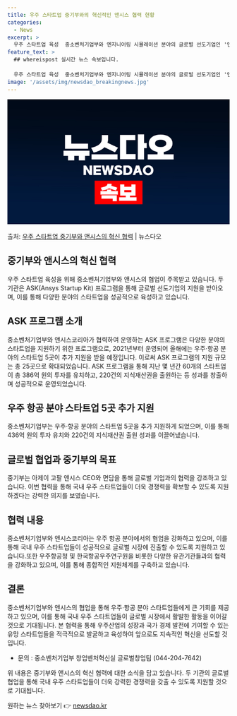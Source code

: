 ```yaml
---
title: 우주 스타트업 중기부와의 혁신적인 앤시스 협력 현황
categories:
  - News
excerpt: >
  우주 스타트업 육성  중소벤처기업부와 엔지니어링 시뮬레이션 분야의 글로벌 선도기업인 '앤시스'(Ansys)가…
feature_text: >
  ## whereispost 실시간 뉴스 속보입니다.

  우주 스타트업 육성  중소벤처기업부와 엔지니어링 시뮬레이션 분야의 글로벌 선도기업인 '앤시스'(Ansys)가…
image: '/assets/img/newsdao_breakingnews.jpg'
---
```


![뉴스다오 속보](/assets/img/newsdao_breakingnews.jpg)

<p>출처: <a href="https://newsdao.kr/4359" rel="dofollow">우주 스타트업 중기부와 앤시스의 혁신 협력</a> | 뉴스다오</p>

## 중기부와 앤시스의 혁신 협력

우주 스타트업 육성을 위해 중소벤처기업부와 앤시스의 협업이 주목받고 있습니다. 두 기관은 ASK(Ansys Startup Kit) 프로그램을 통해 글로벌 선도기업의 지원을 받아오며, 이를 통해 다양한 분야의 스타트업을 성공적으로 육성하고 있습니다.

## ASK 프로그램 소개
중소벤처기업부와 앤시스코리아가 협력하여 운영하는 ASK 프로그램은 다양한 분야의 스타트업을 지원하기 위한 프로그램으로, 2021년부터 운영되어 올해에는 우주·항공 분야의 스타트업 5곳이 추가 지원을 받을 예정입니다. 이로써 ASK 프로그램의 지원 규모는 총 25곳으로 확대되었습니다. ASK 프로그램을 통해 지난 몇 년간 60개의 스타트업이 총 386억 원의 투자를 유치하고, 220건의 지식재산권을 출원하는 등 성과를 창출하며 성공적으로 운영되었습니다.

## 우주 항공 분야 스타트업 5곳 추가 지원
중소벤처기업부는 우주·항공 분야의 스타트업 5곳을 추가 지원하게 되었으며, 이를 통해 436억 원의 투자 유치와 220건의 지식재산권 출원 성과를 이끌어냈습니다.

## 글로벌 협업과 중기부의 목표
중기부는 아제이 고팔 앤시스 CEO와 면담을 통해 글로벌 기업과의 협력을 강조하고 있습니다. 이번 협력을 통해 국내 우주 스타트업들이 더욱 경쟁력을 확보할 수 있도록 지원하겠다는 강력한 의지를 보였습니다.

## 협력 내용
중소벤처기업부와 앤시스코리아는 우주 항공 분야에서의 협업을 강화하고 있으며, 이를 통해 국내 우주 스타트업들이 성공적으로 글로벌 시장에 진출할 수 있도록 지원하고 있습니다.또한 우주항공청 및 한국항공우주연구원을 비롯한 다양한 유관기관들과의 협력을 강화하고 있으며, 이를 통해 종합적인 지원체계를 구축하고 있습니다.

## 결론
중소벤처기업부와 앤시스의 협업을 통해 우주·항공 분야 스타트업들에게 큰 기회를 제공하고 있으며, 이를 통해 국내 우주 스타트업들이 글로벌 시장에서 활발한 활동을 이어갈 것으로 기대됩니다. 본 협력을 통해 우주산업의 성장과 국가 경제 발전에 기여할 수 있는 유망 스타트업들을 적극적으로 발굴하고 육성하여 앞으로도 지속적인 혁신을 선도할 것입니다.

- 문의 : 중소벤처기업부 창업벤처혁신실 글로벌창업팀 (044-204-7642)

위 내용은 중기부와 앤시스의 혁신 협력에 대한 소식을 담고 있습니다. 두 기관의 글로벌 협업을 통해 국내 우주 스타트업들이 더욱 강력한 경쟁력을 갖출 수 있도록 지원할 것으로 기대됩니다. 

원하는 뉴스 찾아보기 👉 <a href="https://newsdao.kr" rel="dofollow">newsdao.kr</a>


